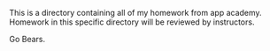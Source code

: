 This is a directory containing all of my homework from app academy.
Homework in this specific directory will be reviewed by instructors.

Go Bears.
